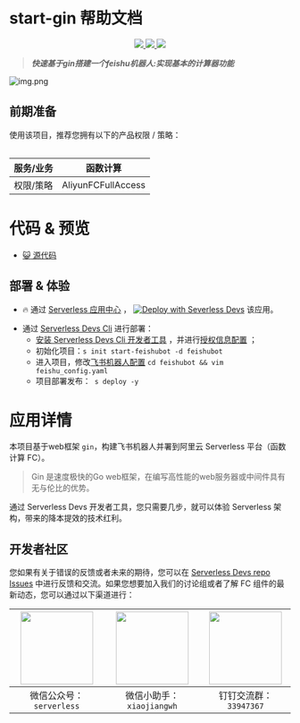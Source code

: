 # start-gin 帮助文档

<p align="center" class="flex justify-center">
    <a href="https://www.serverless-devs.com" class="ml-1">
    <img src="http://editor.devsapp.cn/icon?package=start-feishubot&type=packageType">
  </a>
  <a href="http://www.devsapp.cn/details.html?name=start-feishubot" class="ml-1">
    <img src="http://editor.devsapp.cn/icon?package=start-gin&type=packageVersion">
  </a>
  <a href="http://www.devsapp.cn/details.html?name=start-feishubot" class="ml-1">
    <img src="http://editor.devsapp.cn/icon?package=start-feishubot&type=packageDownload">
  </a>
</p>

<description>

> ***快速基于gin搭建一个feishu机器人:实现基本的计算器功能***


![img.png](https://gh.api.99988866.xyz/https://github.com/Leizhenpeng/start-gin-feishubot/blob/master/doc/img.png)


</description>

<table>

## 前期准备
使用该项目，推荐您拥有以下的产品权限 / 策略：

| 服务/业务 | 函数计算 |     
| --- |  --- |   
| 权限/策略 | AliyunFCFullAccess |     


</table>

<codepre id="codepre">

# 代码 & 预览

- [:smiley_cat: 源代码](https://github.com/Leizhenpeng/start-gin-feishubot)



</codepre>

<deploy>

## 部署 & 体验

<appcenter>

- :fire: 通过 [Serverless 应用中心](https://fcnext.console.aliyun.com/applications/create?template=start-feishubot) ，
  [![Deploy with Severless Devs](https://img.alicdn.com/imgextra/i1/O1CN01w5RFbX1v45s8TIXPz_!!6000000006118-55-tps-95-28.svg)](https://fcnext.console.aliyun.com/applications/create?template=start-gin-feishubot)  该应用。

</appcenter>

- 通过 [Serverless Devs Cli](https://www.serverless-devs.com/serverless-devs/install) 进行部署：
  - [安装 Serverless Devs Cli 开发者工具](https://www.serverless-devs.com/serverless-devs/install) ，并进行[授权信息配置](https://www.serverless-devs.com/fc/config) ；
  - 初始化项目：`s init start-feishubot -d feishubot`
  - 进入项目，修改[飞书机器人配置](https://open.feishu.cn/app?lang=zh-CN) `cd feishubot && vim feishu_config.yaml`
  - 项目部署发布：` s deploy -y`

</deploy>

<appdetail id="flushContent">

# 应用详情

本项目基于web框架 `gin`，构建飞书机器人并署到阿里云 Serverless 平台（函数计算 FC）。

> Gin 是速度极快的Go web框架，在编写高性能的web服务器或中间件具有无与伦比的优势。

通过 Serverless Devs 开发者工具，您只需要几步，就可以体验 Serverless 架构，带来的降本提效的技术红利。



</appdetail>

<devgroup>

## 开发者社区

您如果有关于错误的反馈或者未来的期待，您可以在 [Serverless Devs repo Issues](https://github.com/serverless-devs/serverless-devs/issues) 中进行反馈和交流。如果您想要加入我们的讨论组或者了解 FC 组件的最新动态，您可以通过以下渠道进行：

<p align="center">

| <img src="https://serverless-article-picture.oss-cn-hangzhou.aliyuncs.com/1635407298906_20211028074819117230.png" width="130px" > | <img src="https://serverless-article-picture.oss-cn-hangzhou.aliyuncs.com/1635407044136_20211028074404326599.png" width="130px" > | <img src="https://serverless-article-picture.oss-cn-hangzhou.aliyuncs.com/1635407252200_20211028074732517533.png" width="130px" > |
|--- | --- | --- |
| <center>微信公众号：`serverless`</center> | <center>微信小助手：`xiaojiangwh`</center> | <center>钉钉交流群：`33947367`</center> | 

</p>

</devgroup>
